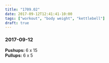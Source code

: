 ```yaml
---
title: "1709.02"
date: 2017-09-12T12:41:41-10:00
tags: ["workout", "body weight", "kettlebell"]
draft: true
---
```


### 2017-09-12

**Pushups:** 6 x 15  
**Pullups:** 6 x 5